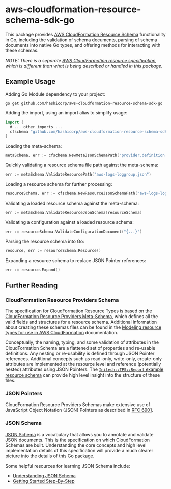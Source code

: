 # aws-cloudformation-resource-schema-sdk-go

This package provides [AWS CloudFormation Resource Schema](https://github.com/aws-cloudformation/aws-cloudformation-resource-schema/) functionality in Go, including the validation of schema documents, parsing of schema documents into native Go types, and offering methods for interacting with these schemas.

_NOTE: There is a separate [AWS CloudFormation resource specification](https://docs.aws.amazon.com/AWSCloudFormation/latest/UserGuide/cfn-resource-specification.html), which is different than what is being described or handled in this package._

## Example Usage

Adding Go Module dependency to your project:

```shell
go get github.com/hashicorp/aws-cloudformation-resource-schema-sdk-go
```

Adding the import, using an import alias to simplify usage:

```go
import {
  # ... other imports ...
  cfschema "github.com/hashicorp/aws-cloudformation-resource-schema-sdk-go"
}
```

Loading the meta-schema:

```go
metaSchema, err := cfschema.NewMetaJsonSchemaPath("provider.definition.schema.v1.json")
```

Quickly validating a resource schema file path against the meta-schema:

```go
err := metaSchema.ValidateResourcePath("aws-logs-loggroup.json")
```

Loading a resource schema for further processing:

```go
resourceSchema, err := cfschema.NewResourceJsonSchemaPath("aws-logs-loggroup.json")
```

Validating a loaded resource schema against the meta-schema:

```go
err := metaSchema.ValidateResourceJsonSchema(resourceSchema)
```

Validating a configuration against a loaded resource schema:

```go
err := resourceSchema.ValidateConfigurationDocument("{...}")
```

Parsing the resource schema into Go:

```go
resource, err := resourceSchema.Resource()
```

Expanding a resource schema to replace JSON Pointer references:

```go
err := resource.Expand()
```

## Further Reading

### CloudFormation Resource Providers Schema

The specification for CloudFormation Resource Types is based on the [CloudFormation Resource Providers Meta-Schema](https://github.com/aws-cloudformation/aws-cloudformation-resource-schema/blob/master/src/main/resources/schema/provider.definition.schema.v1.json), which defines all the valid fields and structures for a resource schema. Additional information about creating these schemas files can be found in the [Modeling resource types for use in AWS CloudFormation](https://docs.aws.amazon.com/cloudformation-cli/latest/userguide/resource-type-model.html) documentation.

Conceptually, the naming, typing, and some validation of attributes in the CloudFormation Schema are a flattened set of properties and re-usable definitions. Any nesting or re-usability is defined through JSON Pointer references. Additional concepts such as read-only, write-only, create-only attributes are implemented at the resource level and reference (potentially nested) attributes using JSON Pointers. The [`Initech::TPS::Report` example resource schema](https://github.com/aws-cloudformation/aws-cloudformation-resource-schema/blob/master/src/main/resources/examples/resource/initech.tps.report.v1.json) can provide high level insight into the structure of these files.

### JSON Pointers

CloudFormation Resource Providers Schemas make extensive use of JavaScript Object Notation (JSON) Pointers as described in [RFC 6901](https://tools.ietf.org/html/rfc6901).

### JSON Schema

[JSON Schema](http://json-schema.org/) is a vocabulary that allows you to annotate and validate JSON documents. This is the specification on which CloudFormation Schemas are built. Understanding the core concepts and high level implementation details of this specification will provide a much clearer picture into the details of this Go package.

Some helpful resources for learning JSON Schema include:

- [Understanding JSON Schema](https://json-schema.org/understanding-json-schema/)
- [Getting Started Step-By-Step](https://json-schema.org/learn/getting-started-step-by-step)
